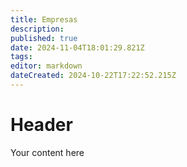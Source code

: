 ```yaml
---
title: Empresas
description: 
published: true
date: 2024-11-04T18:01:29.821Z
tags: 
editor: markdown
dateCreated: 2024-10-22T17:22:52.215Z
---
```


# Header
Your content here